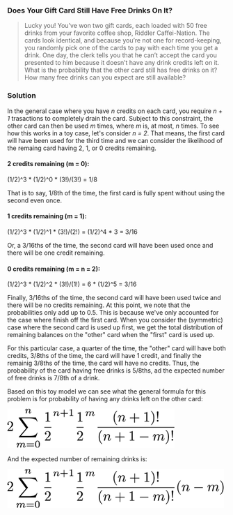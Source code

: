### Does Your Gift Card Still Have Free Drinks On It? 

> Lucky you! You’ve won two gift cards, each loaded with 50 free drinks from your favorite coffee shop, Riddler Caffei-Nation. The cards look identical, and because you’re not one for record-keeping, you randomly pick one of the cards to pay with each time you get a drink. One day, the clerk tells you that he can’t accept the card you presented to him because it doesn’t have any drink credits left on it. What is the probability that the other card still has free drinks on it? How many free drinks can you expect are still available?

### Solution

In the general case where you have *n* credits on each card, you require *n + 1* trasactions to completely drain the card. Subject to this constraint, the other card can then be used *m* times, where *m* is, at most, *n* times. To see how this works in a toy case, let's consider *n = 2*. That means, the first card will have been used for the third time and we can consider the likelihood of the remaing card having 2, 1, or 0 credits remaining.

#### 2 credits remaining (m = 0):

(1/2)^3 * (1/2)^0 * (3!)/(3!) = 1/8

That is to say, 1/8th of the time, the first card is fully spent without using the second even once.

#### 1 credits remaining (m = 1):

(1/2)^3 * (1/2)^1 * (3!)/(2!) = (1/2)^4 * 3 = 3/16

Or, a 3/16ths of the time, the second card will have been used once and there will be one credit remaining.

#### 0 credits remaining (m = n = 2):

(1/2)^3 * (1/2)^2 * (3!)/(1!) = 6 * (1/2)^5 = 3/16

Finally, 3/16ths of the time, the second card will have been used twice and there will be no credits remaining. At this point, we note that the probabilities only add up to 0.5. This is because we've only accounted for the case where finish off the first card. When you consider the (symmetric) case where the second card is used up first, we get the total distribution of remaining balances on the "other" card when the "first" card is used up.

For this particular case, a quarter of the time, the "other" card will have both credits, 3/8ths of the time, the card will have 1 credit, and finally the remainig 3/8ths of the time, the card will have no credits. Thus, the probability of the card having free drinks is 5/8ths, ad the expected number of free drinks is 7/8th of a drink.

Based on this toy model we can see what the general formula for this problem is for probability of having any drinks left on the other card:

<img src="https://github.com/adityaradhakrishnan/Riddler-Attempts/blob/master/2019-04-05/Nonzero-Probability.png" alt="Probability of having any remaining drinks" height="90" class="center"/>

And the expected number of remaining drinks is:

<img src="https://github.com/adityaradhakrishnan/Riddler-Attempts/blob/master/2019-04-05/Expected-Total.png" alt="Expected total of remaining drinks" height="90" class="center"/>
